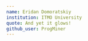 ```yaml
---
name: Eridan Domoratskiy
institution: ITMO University
quote: And yet it glows!
github_user: ProgMiner
---
```

